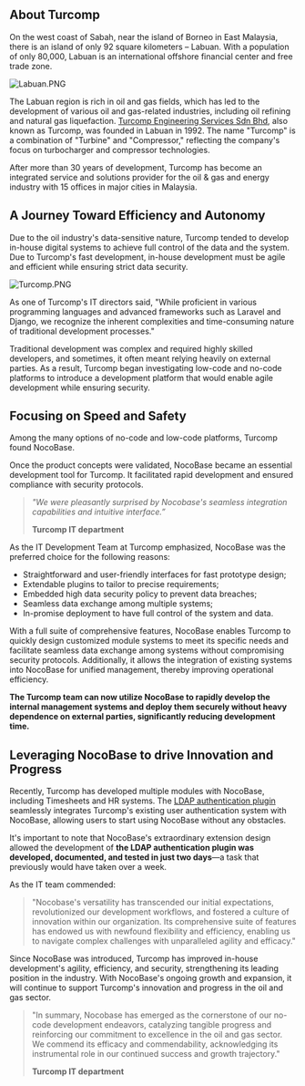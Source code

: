 ## **About Turcomp**

On the west coast of Sabah, near the island of Borneo in East Malaysia, there is an island of only 92 square kilometers – Labuan. With a population of only 80,000, Labuan is an international offshore financial center and free trade zone.

![Labuan.PNG](https://static-docs.nocobase.com/fc745e812bd69ae5d443f71d4f105616.PNG)

The Labuan region is rich in oil and gas fields, which has led to the development of various oil and gas-related industries, including oil refining and natural gas liquefaction. [Turcomp Engineering Services Sdn Bhd](https://www.turcomp.com/), also known as Turcomp, was founded in Labuan in 1992. The name "Turcomp" is a combination of "Turbine" and "Compressor," reflecting the company's focus on turbocharger and compressor technologies.

After more than 30 years of development, Turcomp has become an integrated service and solutions provider for the oil & gas and energy industry with 15 offices in major cities in Malaysia.

## **A Journey Toward Efficiency and Autonomy**

Due to the oil industry's data-sensitive nature, Turcomp tended to develop in-house digital systems to achieve full control of the data and the system. Due to Turcomp's fast development, in-house development must be agile and efficient while ensuring strict data security.

![Turcomp.PNG](https://static-docs.nocobase.com/37bd294e400ef011320b54878b69e84f.PNG)

As one of Turcomp's IT directors said, "While proficient in various programming languages and advanced frameworks such as Laravel and Django, we recognize the inherent complexities and time-consuming nature of traditional development processes."

Traditional development was complex and required highly skilled developers, and sometimes, it often meant relying heavily on external parties. As a result, Turcomp began investigating low-code and no-code platforms to introduce a development platform that would enable agile development while ensuring security.

## **Focusing on Speed and Safety**

Among the many options of no-code and low-code platforms, Turcomp found NocoBase.

Once the product concepts were validated, NocoBase became an essential development tool for Turcomp. It facilitated rapid development and ensured compliance with security protocols.

> *"We were pleasantly surprised by Nocobase's seamless integration capabilities and intuitive interface.”*
>
> **Turcomp IT department**

As the IT Development Team at Turcomp emphasized, NocoBase was the preferred choice for the following reasons:

* Straightforward and user-friendly interfaces for fast prototype design;
* Extendable plugins to tailor to precise requirements;
* Embedded high data security policy to prevent data breaches;
* Seamless data exchange among multiple systems;
* In-promise deployment to have full control of the system and data.

With a full suite of comprehensive features, NocoBase enables Turcomp to quickly design customized module systems to meet its specific needs and facilitate seamless data exchange among systems without compromising security protocols. Additionally, it allows the integration of existing systems into NocoBase for unified management, thereby improving operational efficiency.

**The Turcomp team can now utilize NocoBase to rapidly develop the internal management systems and deploy them securely without heavy dependence on external parties, significantly reducing development time.**

## **Leveraging NocoBase to drive Innovation and Progress**

Recently, Turcomp has developed multiple modules with NocoBase, including Timesheets and HR systems. The [LDAP authentication plugin](https://docs.nocobase.com/handbook/auth-ldap) seamlessly integrates Turcomp's existing user authentication system with NocoBase, allowing users to start using NocoBase without any obstacles.

It's important to note that NocoBase's extraordinary extension design allowed the development of **the LDAP authentication plugin was developed, documented, and tested in just two days**—a task that previously would have taken over a week.

As the IT team commended:

> "Nocobase's versatility has transcended our initial expectations, revolutionized our development workflows, and fostered a culture of innovation within our organization. Its comprehensive suite of features has endowed us with newfound flexibility and efficiency, enabling us to navigate complex challenges with unparalleled agility and efficacy."

Since NocoBase was introduced, Turcomp has improved in-house development's agility, efficiency, and security, strengthening its leading position in the industry. With NocoBase's ongoing growth and expansion, it will continue to support Turcomp's innovation and progress in the oil and gas sector.

> "In summary, Nocobase has emerged as the cornerstone of our no-code development endeavors, catalyzing tangible progress and reinforcing our commitment to excellence in the oil and gas sector. We commend its efficacy and commendability, acknowledging its instrumental role in our continued success and growth trajectory."
>
> **Turcomp IT department**

